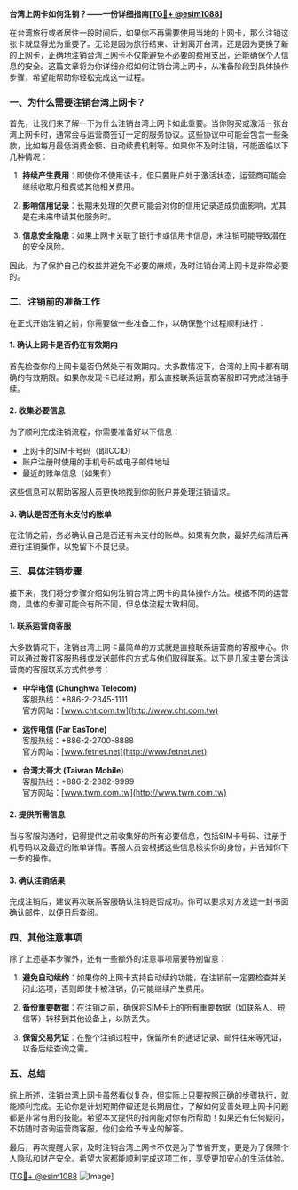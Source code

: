 **台湾上网卡如何注销？——一份详细指南[[TG💪+ @esim1088](https://t.me/s/esim1088)]**

在台湾旅行或者居住一段时间后，如果你不再需要使用当地的上网卡，那么注销这张卡就显得尤为重要了。无论是因为旅行结束、计划离开台湾，还是因为更换了新的上网卡，正确地注销台湾上网卡不仅能避免不必要的费用支出，还能确保个人信息的安全。这篇文章将为你详细介绍如何注销台湾上网卡，从准备阶段到具体操作步骤，希望能帮助你轻松完成这一过程。

### 一、为什么需要注销台湾上网卡？

首先，让我们来了解一下为什么注销台湾上网卡如此重要。当你购买或激活一张台湾上网卡时，通常会与运营商签订一定的服务协议。这些协议中可能会包含一些条款，比如每月最低消费金额、自动续费机制等。如果你不及时注销，可能面临以下几种情况：

1. **持续产生费用**：即使你不使用该卡，但只要账户处于激活状态，运营商可能会继续收取月租费或其他相关费用。
   
2. **影响信用记录**：长期未处理的欠费可能会对你的信用记录造成负面影响，尤其是在未来申请其他服务时。

3. **信息安全隐患**：如果上网卡关联了银行卡或信用卡信息，未注销可能导致潜在的安全风险。

因此，为了保护自己的权益并避免不必要的麻烦，及时注销台湾上网卡是非常必要的。

### 二、注销前的准备工作

在正式开始注销之前，你需要做一些准备工作，以确保整个过程顺利进行：

#### 1. 确认上网卡是否仍在有效期内

首先检查你的上网卡是否仍然处于有效期内。大多数情况下，台湾的上网卡都有明确的有效期限。如果你发现卡已经过期，那么直接联系运营商客服即可完成注销手续。

#### 2. 收集必要信息

为了顺利完成注销流程，你需要准备好以下信息：
   - 上网卡的SIM卡号码（即ICCID）
   - 账户注册时使用的手机号码或电子邮件地址
   - 最近的账单信息（如果有）

这些信息可以帮助客服人员更快地找到你的账户并处理注销请求。

#### 3. 确认是否还有未支付的账单

在注销之前，务必确认自己是否还有未支付的账单。如果有欠款，最好先结清后再进行注销操作，以免留下不良记录。

### 三、具体注销步骤

接下来，我们将分步骤介绍如何注销台湾上网卡的具体操作方法。根据不同的运营商，具体的步骤可能会有所不同，但总体流程大致相同。

#### 1. 联系运营商客服

大多数情况下，注销台湾上网卡最简单的方式就是直接联系运营商的客服中心。你可以通过拨打客服热线或发送邮件的方式与他们取得联系。以下是几家主要台湾运营商的客服联系方式供参考：

- **中华电信 (Chunghwa Telecom)**  
  客服热线：+886-2-2345-1111  
  官方网站：[www.cht.com.tw](http://www.cht.com.tw)

- **远传电信 (Far EasTone)**  
  客服热线：+886-2-2700-8888  
  官方网站：[www.fetnet.net](http://www.fetnet.net)

- **台湾大哥大 (Taiwan Mobile)**  
  客服热线：+886-2-2382-9999  
  官方网站：[www.twm.com.tw](http://www.twm.com.tw)

#### 2. 提供所需信息

当与客服沟通时，记得提供之前收集好的所有必要信息，包括SIM卡号码、注册手机号码以及最近的账单详情。客服人员会根据这些信息核实你的身份，并告知你下一步的操作。

#### 3. 确认注销结果

完成注销后，建议再次联系客服确认注销是否成功。你可以要求对方发送一封书面确认邮件，以便日后查阅。

### 四、其他注意事项

除了上述基本步骤外，还有一些额外的注意事项需要特别留意：

1. **避免自动续约**：如果你的上网卡支持自动续约功能，在注销前一定要检查并关闭此选项，否则即使卡被注销，仍可能继续产生费用。

2. **备份重要数据**：在注销之前，确保将SIM卡上的所有重要数据（如联系人、短信等）转移到其他设备上，以防丢失。

3. **保留交易凭证**：在整个注销过程中，保留所有的通话记录、邮件往来等凭证，以备后续查询之需。

### 五、总结

综上所述，注销台湾上网卡虽然看似复杂，但实际上只要按照正确的步骤执行，就能顺利完成。无论你是计划短期停留还是长期居住，了解如何妥善处理上网卡问题都是非常有用的技能。希望本文提供的指南能对你有所帮助！如果还有任何疑问，不妨随时咨询运营商客服，他们会给予专业的解答。

最后，再次提醒大家，及时注销台湾上网卡不仅是为了节省开支，更是为了保障个人隐私和财产安全。希望大家都能顺利完成这项工作，享受更加安心的生活体验。

[[TG💪+ @esim1088](https://t.me/s/esim1088) ![Image](https://i.postimg.cc/4NQfJmqS/Snipaste-2025-05-13-00-14-12.png)]